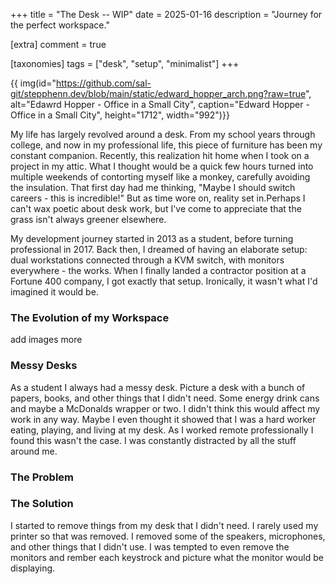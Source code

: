 +++
title = "The Desk -- WIP"
date = 2025-01-16
description = "Journey for the perfect workspace."

[extra]
comment = true

[taxonomies]
tags = ["desk", "setup", "minimalist"]
+++

{{ img(id="https://github.com/sal-git/stepphenn.dev/blob/main/static/edward_hopper_arch.png?raw=true", alt="Edawrd Hopper - Office in a Small City", caption="Edward Hopper - Office in a Small City", height="1712", width="992")}}

My life has largely revolved around a desk. From my school years through college, and now in my professional life, this piece of furniture has been my constant companion. Recently, this realization hit home when I took on a project in my attic. What I thought would be a quick few hours turned into multiple weekends of contorting myself like a monkey, carefully avoiding the insulation. That first day had me thinking, "Maybe I should switch careers - this is incredible!" But as time wore on, reality set in.Perhaps I can't wax poetic about desk work, but I've come to appreciate that the grass isn't always greener elsewhere. 

My development journey started in 2013 as a student, before turning professional in 2017. Back then, I dreamed of having an elaborate setup: dual workstations connected through a KVM switch, with monitors everywhere - the works. When I finally landed a contractor position at a Fortune 400 company, I got exactly that setup. Ironically, it wasn't what I'd imagined it would be.

### The Evolution of my Workspace

add images
more 

### Messy Desks

As a student I always had a messy desk. Picture a desk with a bunch of papers, books, and other things that I didn't need. Some energy drink cans and maybe a McDonalds wrapper or two. I didn't think this would affect my work in any way. Maybe I even thought it showed that I was a hard worker eating, playing, and living at my desk. As I worked remote professionally I found this wasn't the case. I was constantly distracted by all the stuff around me.

### The Problem


### The Solution

I started to remove things from my desk that I didn't need. I rarely used my printer so that was removed. I removed some of the speakers, microphones, and other things that I didn't use. I was tempted to even remove the monitors and rember each keystrock and picture what the monitor would be displaying.